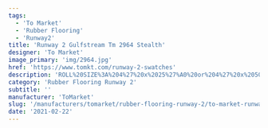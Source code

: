 ```yaml
---
tags:
  - 'To Market'
  - 'Rubber Flooring'
  - 'Runway2'
title: 'Runway 2 Gulfstream Tm 2964 Stealth'
designer: 'To Market'
image_primary: 'img/2964.jpg'
href: 'https://www.tomkt.com/runway-2-swatches'
description: 'ROLL%20SIZE%3A%204%27%20x%2025%27%A0%20or%204%27%20x%2050%27'
category: 'Rubber Flooring Runway 2'
subtitle: ''
manufacturer: 'ToMarket'
slug: '/manufacturers/tomarket/rubber-flooring-runway-2/to-market-runway-2-gulfstream-tm-2964-stealth'
date: '2021-02-22'
---
```

